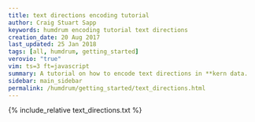 ```yaml
---
title: text directions encoding tutorial
author: Craig Stuart Sapp
keywords: humdrum encoding tutorial text directions
creation_date: 20 Aug 2017
last_updated: 25 Jan 2018
tags: [all, humdrum, getting_started]
verovio: "true"
vim: ts=3 ft=javascript
summary: A tutorial on how to encode text directions in **kern data.
sidebar: main_sidebar
permalink: /humdrum/getting_started/text_directions.html
---
```


{% include_relative text_directions.txt %}

